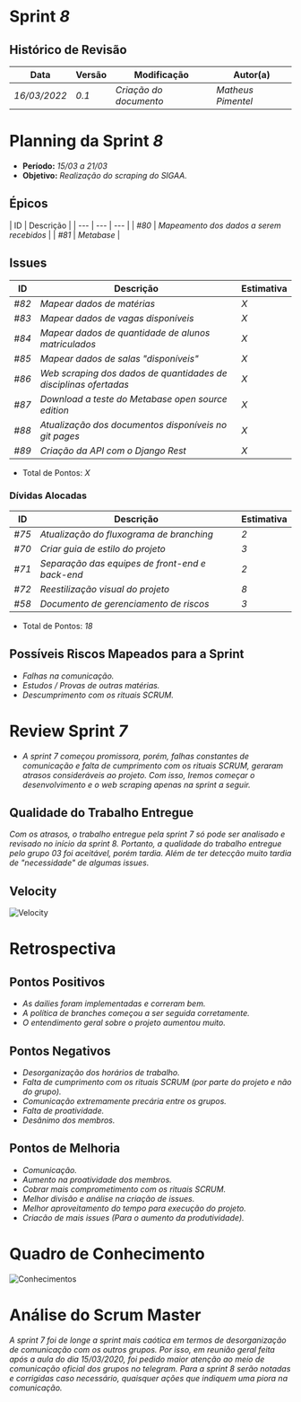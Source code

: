 <!---
O layout da documentação das sprints foi feito se baseando nos documentos produzidos
pela equipe do software Acácia, estando disponíveis em: 
<https://github.com/fga-eps-mds/2019.2-Acacia/tree/develop/docs/sprints>.
Tal layout é apenas um exemplo e pode vir a ser alterado a qualquer momento!
-->
# Sprint _8_

## Histórico de Revisão
| Data | Versão | Modificação | Autor(a) |
| --- | --- | --- | --- |
| _16/03/2022_ | _0.1_ | _Criação do documento_ | _Matheus Pimentel_ |

# Planning da Sprint _8_
- **Período:** _15/03 a 21/03_
- **Objetivo:** _Realização do scraping do SIGAA._

## Épicos
| ID | Descrição |
| --- | --- | --- |
| _#80_ | _Mapeamento dos dados a serem recebidos_ |
| _#81_ | _Metabase_ |

## Issues
| ID | Descrição | Estimativa |
| --- | --- | --- |
| _#82_ | _Mapear dados de matérias_ | _X_ |
| _#83_ | _Mapear dados de vagas disponíveis_ | _X_ |
| _#84_ | _Mapear dados de quantidade de alunos matriculados_ | _X_ |
| _#85_ | _Mapear dados de salas "disponíveis"_ | _X_ |
| _#86_ | _Web scraping dos dados de quantidades de disciplinas ofertadas_ | _X_ |
| _#87_ | _Download a teste do Metabase open source edition_ | _X_ |
| _#88_ | _Atualização dos documentos disponíveis no git pages_ | _X_ |
| _#89_ | _Criação da API com o Django Rest_ | _X_ |

- Total de Pontos: _X_

### Dívidas Alocadas
| ID | Descrição | Estimativa |
| --- | --------- | --------- | 
| _#75_ | _Atualização do fluxograma de branching_ | _2_ |
| _#70_ | _Criar guia de estilo do projeto_ | _3_ |
| _#71_ | _Separação das equipes de front-end e back-end_ | _2_ |
| _#72_ | _Reestilização visual do projeto_ | _8_ |
| _#58_ | _Documento de gerenciamento de riscos_ | _3_ |

- Total de Pontos: _18_


## Possíveis Riscos Mapeados para a Sprint
- _Falhas na comunicação._
- _Estudos / Provas de outras matérias._
- _Descumprimento com os rituais SCRUM._

# Review Sprint _7_
- _A sprint 7 começou promissora, porém, falhas constantes de comunicação e falta de cumprimento com os rituais SCRUM, geraram atrasos consideráveis ao projeto. Com isso, Iremos começar o desenvolvimento e o web scraping apenas na sprint a seguir._

## Qualidade do Trabalho Entregue
_Com os atrasos, o trabalho entregue pela sprint 7 só pode ser analisado e revisado no início da sprint 8. Portanto, a qualidade do trabalho entregue pelo grupo 03 foi aceitável, porém tardia. Além de ter detecção muito tardia de "necessidade" de algumas issues._

## Velocity
![Velocity](https://i.imgur.com/GXkLWUh.png)

# Retrospectiva

## Pontos Positivos
- _As dailies foram implementadas e correram bem._
- _A política de branches começou a ser seguida corretamente._
- _O entendimento geral sobre o projeto aumentou muito._

## Pontos Negativos
- _Desorganização dos horários de trabalho._
- _Falta de cumprimento com os rituais SCRUM (por parte do projeto e não do grupo)._
- _Comunicação extremamente precária entre os grupos._
- _Falta de proatividade._
- _Desânimo dos membros._

## Pontos de Melhoria
- _Comunicação._
- _Aumento na proatividade dos membros._
- _Cobrar mais comprometimento com os rituais SCRUM._
- _Melhor divisão e análise na criação de issues._
- _Melhor aproveitamento do tempo para execução do projeto._
- _Criacão de mais issues (Para o aumento da produtividade)._

# Quadro de Conhecimento

![Conhecimentos](https://i.imgur.com/89ICSX2.png)

# Análise do Scrum Master
_A sprint 7 foi de longe a sprint mais caótica em termos de desorganização de comunicação com os outros grupos. Por isso, em reunião geral feita após a aula do dia 15/03/2020, foi pedido maior atenção ao meio de comunicação oficial dos grupos no telegram. Para a sprint 8 serão notadas e corrigidas caso necessário, quaisquer ações que indiquem uma piora na comunicação._
